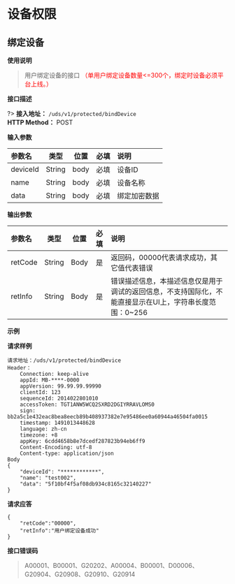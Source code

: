 #  设备权限

## 绑定设备

**使用说明**

> 用户绑定设备的接口  <font color=red>（单用户绑定设备数量<=300个，绑定时设备必须平台上线。）</font>

**接口描述**

?> **接入地址：** `/uds/v1/protected/bindDevice`</br>
**HTTP Method：** POST 

**输入参数**

参数名|类型|位置|必填|说明
:-|:-:|:-:|:-:|:-
deviceId|String|body|必填|设备ID 
name|String|body|必填|设备名称
data|String|body|必填|绑定加密数据


**输出参数**

参数名|类型|位置|必填|说明
:-|:-:|:-:|:-:|:-
retCode|String|Body|是|返回码，00000代表请求成功，其它值代表错误
retInfo|String|Body|是|错误描述信息，本描述信息仅是用于调试的返回信息，不支持国际化，不能直接显示在UI上，字符串长度范围：0~256


**示例**

**请求样例**

```
请求地址：/uds/v1/protected/bindDevice
Header：
    Connection: keep-alive
    appId: MB-****-0000
    appVersion: 99.99.99.99990
    clientId: 123
    sequenceId: 2014022801010
    accessToken: TGT1ANW5WCQ2SXRD2DGIYRRAVLOMS0
    sign: bb2a5c1e432eac8bea8eecb89b408937382e7e95486ee0a60944a46504fa0015
    timestamp: 1491013448628 
    language: zh-cn
    timezone: +8
    appKey: 6cdd4658b8e7dcedf287823b94eb6ff9
    Content-Encoding: utf-8
    Content-type: application/json
Body
{
    "deviceId": "************",
    "name": "test002",
    "data": "5f10bf4f5af08db934c8165c32140227"
}

```
**请求应答**
```
{
    "retCode":"00000",
    "retInfo":"用户绑定设备成功"
}

```

**接口错误码**
> A00001、B00001、G20202、A00004、B00001、D00006、G20904、G20908、G20910、G20914

</div>